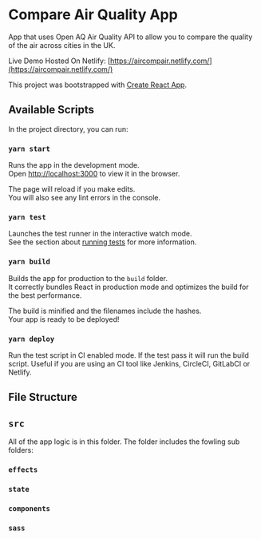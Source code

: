 # Compare Air Quality App

App that uses Open AQ Air Quality API to allow you to compare the quality of the air across cities in the UK.

Live Demo Hosted On Netlify: [https://aircompair.netlify.com/](https://aircompair.netlify.com/)

This project was bootstrapped with [Create React App](https://github.com/facebook/create-react-app).

## Available Scripts

In the project directory, you can run:

### `yarn start`

Runs the app in the development mode.<br />
Open [http://localhost:3000](http://localhost:3000) to view it in the browser.

The page will reload if you make edits.<br />
You will also see any lint errors in the console.

### `yarn test`

Launches the test runner in the interactive watch mode.<br />
See the section about [running tests](https://facebook.github.io/create-react-app/docs/running-tests) for more information.

### `yarn build`

Builds the app for production to the `build` folder.<br />
It correctly bundles React in production mode and optimizes the build for the best performance.

The build is minified and the filenames include the hashes.<br />
Your app is ready to be deployed!

### `yarn deploy`

Run the test script in CI enabled mode. If the test pass it will run the build script.
Useful if you are using an CI tool like Jenkins, CircleCI, GitLabCI or Netlify.

## File Structure

## `src`
All of the app logic is in this folder. The folder includes the fowling sub folders:

### `effects`
### `state`
### `components`
### `sass`




